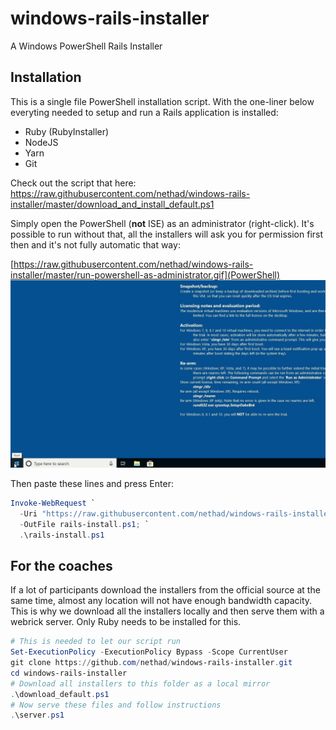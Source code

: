# windows-rails-installer

A Windows PowerShell Rails Installer

## Installation

This is a single file PowerShell installation script. With the one-liner below everyting needed to setup and run a Rails application is installed:

- Ruby (RubyInstaller)
- NodeJS
- Yarn
- Git

Check out the script that here: https://raw.githubusercontent.com/nethad/windows-rails-installer/master/download_and_install_default.ps1

Simply open the PowerShell (**not** ISE) as an administrator (right-click). It's possible to run without that, all the installers will ask you for permission first then and it's not fully automatic that way:

[https://raw.githubusercontent.com/nethad/windows-rails-installer/master/run-powershell-as-administrator.gif](PowerShell)
![](run-powershell-as-administrator.gif?raw=true)

Then paste these lines and press Enter:

```powershell
Invoke-WebRequest `
  -Uri "https://raw.githubusercontent.com/nethad/windows-rails-installer/master/download_and_install_default.ps1" `
  -OutFile rails-install.ps1; `
  .\rails-install.ps1
```

## For the coaches

If a lot of participants download the installers from the official source at the same time, almost any
location will not have enough bandwidth capacity. This is why we download all the installers locally
and then serve them with a webrick server. Only Ruby needs to be installed for this.

```powershell
# This is needed to let our script run
Set-ExecutionPolicy -ExecutionPolicy Bypass -Scope CurrentUser
git clone https://github.com/nethad/windows-rails-installer.git
cd windows-rails-installer
# Download all installers to this folder as a local mirror
.\download_default.ps1
# Now serve these files and follow instructions
.\server.ps1
```
